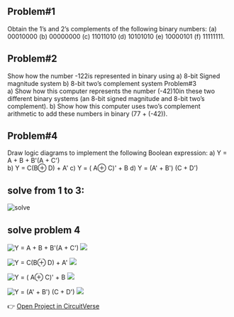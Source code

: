 ## Problem#1

Obtain the 1’s and 2’s complements of the following binary numbers:
(a) 00010000 (b) 00000000
(c) 11011010 (d) 10101010
(e) 10000101 (f) 11111111.

## Problem#2

Show how the number -122is represented in binary using
a) 8-bit Signed magnitude system
b) 8-bit two’s complement system
Problem#3  
a) Show how this computer represents the number (-42)10in these two
different binary systems (an 8-bit signed magnitude and 8-bit two’s
complement).
b) Show how this computer uses two’s complement arithmetic to add these
numbers in binary (77 + (-42)).

## Problem#4

Draw logic diagrams to implement the following Boolean expression:
a) Y = A + B + B'(A + C')  
b) Y = C(B⊕ D) + A'
c) Y = ( A⊕ C)' + B
d) Y = (A' + B') (C + D')

## solve from 1 to 3:

![solve](solve.png)

## solve problem 4

![Y = A + B + B'(A + C')](<A(1).png>)
![](A_table.png)

![Y = C(B⊕ D) + A'](B.png)
![](B_table.png)

![Y = ( A⊕ C)' + B](C.png)
![](C_table.png)

![Y = (A' + B') (C + D')](D.png)
![](D_table.png)

👉 [Open Project in CircuitVerse](https://circuitverse.org/simulator/embed/gates_problem4?theme=&display_title=false&clock_time=true&fullscreen=true&zoom_in_out=true)
